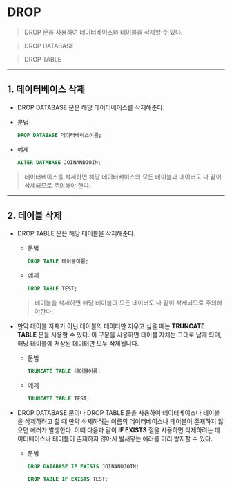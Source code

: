 # DROP
> DROP 문을 사용하여 데이터베이스와 테이블을 삭제할 수 있다.

> DROP DATABASE

> DROP TABLE
***

## 1. 데이터베이스 삭제

* DROP DATABASE 문은 해당 데이터베이스를 삭제해준다.

* 문법
  ```SQL
  DROP DATABASE 데이터베이스이름;
  ```

* 예제
  ```SQL
  ALTER DATABASE JOINANDJOIN;
  ```

> 데이터베이스를 삭제하면 해당 데이터베이스의 모든 테이블과 데이터도 다 같이 삭제되므로 주의해야 한다.
***

## 2. 테이블 삭제

* DROP TABLE 문은 해당 테이블을 삭제해준다.
  * 문법
    ```SQL
    DROP TABLE 테이블이름;
    ```

  * 예제
    ```SQL
    DROP TABLE TEST;
    ```

  > 테이블을 삭제하면 해당 테이블의 모든 데이터도 다 같이 삭제되므로 주의해야한다.

* 만약 테이블 자체가 아닌 테이블의 데이터만 지우고 싶을 때는 **TRUNCATE TABLE** 문을 사용할 수 있다.
  이 구문을 사용하면 테이블 자체는 그대로 남게 되며, 해당 테이블에 저장된 데이터만 모두 삭제됩니다.
  * 문법
    ```SQL
    TRUNCATE TABLE 테이블이름;
    ```

  * 예제
    ```SQL
    TRUNCATE TABLE TEST;
    ```

* DROP DATABASE 문이나 DROP TABLE 문을 사용하여 데이터베이스나 테이블을 삭제하려고 할 때 만약 삭제하려는 이름의 데이터베이스나 테이블이 존재하지 않으면 에러가 발생한다. 이때 다음과 같이 **IF EXISTS** 절을 사용하면 삭제하려는 데이터베이스나 테이블이 존재하지 않아서 발새앟는 에러를 미리 방지할 수 있다.
  * 문법
    ```SQL
    DROP DATABASE IF EXISTS JOINANDJOIN;

    DROP TABLE IF EXISTS TEST;
    ```
